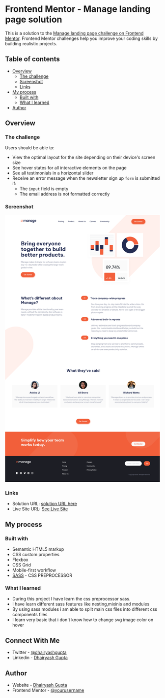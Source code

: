 # Frontend Mentor - Manage landing page solution

This is a solution to the [Manage landing page challenge on Frontend Mentor](https://www.frontendmentor.io/challenges/manage-landing-page-SLXqC6P5). Frontend Mentor challenges help you improve your coding skills by building realistic projects.

## Table of contents

- [Overview](#overview)
  - [The challenge](#the-challenge)
  - [Screenshot](#screenshot)
  - [Links](#links)
- [My process](#my-process)
  - [Built with](#built-with)
  - [What I learned](#what-i-learned)
    <!-- - [Continued development](#continued-development) -->
    <!-- - [Useful resources](#useful-resources) -->
- [Author](#author)
<!-- - [Acknowledgments](#acknowledgments) -->



## Overview

### The challenge

Users should be able to:

- View the optimal layout for the site depending on their device's screen size
- See hover states for all interactive elements on the page
- See all testimonials in a horizontal slider
- Receive an error message when the newsletter sign up `form` is submitted if:
  - The `input` field is empty
  - The email address is not formatted correctly

### Screenshot

![Manage Landing Page](./images/screenshot.png)

### Links

- Solution URL: [solution URL here](https://your-solution-url.com)
- Live Site URL: [See Live Site](https://dhairyash-1.github.io/Manage-landing-page/)

## My process

### Built with

- Semantic HTML5 markup
- CSS custom properties
- Flexbox
- CSS Grid
- Mobile-first workflow
- [SASS](https://sass-lang.com/) - CSS PREPROCESSOR

### What I learned

- During this project I have learn the css preprocessor sass.
- I have learn different sass features like nesting,mixinis and modules
- By using sass modules i am able to split main css files into different css components files
- I learn very basic that i don't know how to change svg image color on hover

<!-- Use this section to recap over some of your major learnings while working through this project. Writing these out and providing code samples of areas you want to highlight is a great way to reinforce your own knowledge.

To see how you can add code snippets, see below:

```html
<h1>Some HTML code I'm proud of</h1>
```

```css
.proud-of-this-css {
  color: papayawhip;
}
```

```js
const proudOfThisFunc = () => {
  console.log("🎉");
};
```

If you want more help with writing markdown, we'd recommend checking out [The Markdown Guide](https://www.markdownguide.org/) to learn more. -->

<!-- ### Continued development

Use this section to outline areas that you want to continue focusing on in future projects. These could be concepts you're still not completely comfortable with or techniques you found useful that you want to refine and perfect.

### Useful resources

- [Example resource 1](https://www.example.com) - This helped me for XYZ reason. I really liked this pattern and will use it going forward.
- [Example resource 2](https://www.example.com) - This is an amazing article which helped me finally understand XYZ. I'd recommend it to anyone still learning this concept. -->

## Connect With Me

- Twitter - [@dhairyashgupta](https://www.twitter.com/dhairyashgupta)
- Linkedin - [Dhairyash Gupta](https://www.linkedin.com/in/dhairyashgupta/)

## Author

- Website - [Dhairyash Gupta](https://www.your-site.com)
- Frontend Mentor - [@yourusername](https://www.frontendmentor.io/profile/yourusername)
